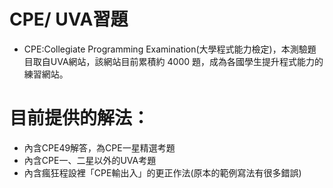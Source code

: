 # CPE/ UVA習題  
- CPE:Collegiate Programming Examination(大學程式能力檢定)，本測驗題目取自UVA網站，該網站目前累積約 4000 題，成為各國學生提升程式能力的練習網站。  
# 目前提供的解法：  
- 內含CPE49解答，為CPE一星精選考題  
- 內含CPE一、二星以外的UVA考題  
- 內含瘋狂程設裡「CPE輸出入」的更正作法(原本的範例寫法有很多錯誤)  
